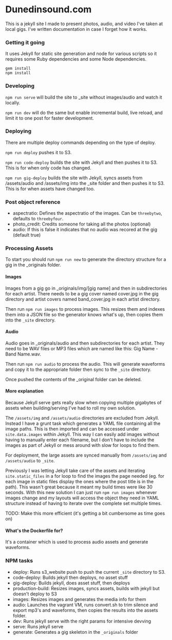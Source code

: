 # Dunedinsound.com

This is a jekyll site I made to present photos, audio, and video I've taken at local gigs. I've written documentation in case I forget how it works.

### Getting it going

It uses Jekyll for static site generation and node for various scripts so it requires some Ruby dependencies and some Node dependencies.

```
gem install
npm install
```

### Developing

```npm run serve``` will build the site to _site without images/audio and watch it locally.

```npm run dev``` will do the same but enable incremental build, live reload, and limit it to one post for faster development.

### Deploying

There are multiple deploy commands depending on the type of deploy.

```npm run deploy``` pushes it to S3.

```npm run code-deploy``` builds the site with Jekyll and then pushes it to S3. This is for when only code has changed.

```npm run gig-deploy``` builds the site with Jekyll, syncs assets from /assets/audio and /assets/img into the _site folder and then pushes it to S3. This is for when assets have changed too.

### Post object reference

* aspectratio: Defines the aspectratio of the images. Can be `threebytwo`, defaults to `threebyfour`.
* photo_credit: Credits someone for taking all the photos (optional)
* audio: If this is false it indicates that no audio was recored at the gig (default true)

### Processing Assets

To start you should run `npm run new` to generate the directory structure for a gig in the _originals folder.

#### Images
Images from a gig go in _originals/img/[gig name] and then in subdirectories for each artist. There needs to be a gig cover named cover.jpg in the gig directory and artist covers named band_cover.jpg in each artist directory.

Then run `npm run images` to process images. This resizes them and indexes them into a JSON file so the generator knows what's up, then copies them into the `_site` directory.

#### Audio

Audio goes in _originals/audio and then subdirectories for each artist. They need to be WAV files or MP3 files which are named like this: Gig Name - Band Name.wav.

Then run `npm run audio` to process the audio. This will generate waveforms and copy it to the appropriate folder then sync to the `_site` directory.

Once pushed the contents of the _original folder can be deleted.

#### More explanation

Because Jekyll serve gets really slow when copying multiple gigabytes of assets when building/serving I've had to roll my own solution.

The `/assets/img` and `/assets/audio` directories are excluded from Jekyll. Instead I have a grunt task which generates a YAML file containing all the image paths. This is then imported and can be accessed under `site.data.images` within Jekyll. This way I can easily add images without having to manually enter each filename, but I don't have to include the images as part of Jekyll or mess around with slow for loops to find them.

For deployment, the large assets are synced manually from `/assets/img` and `/assets/audio` to `_site`.

Previously I was letting Jekyll take care of the assets and iterating `site.static_files` in a for loop to find the images the page needed (eg. for each image in static files display the ones where the post title is in the path). This wasn't great because it meant my build times were like 30 seconds. With this new solution I can just run `npm run images` whenever images change and my layouts will access the object they need in YAML structure instead of having to iterate over the complete set multiple times.

TODO: Make this more efficient (it's getting a bit cumbersome as time goes on)

#### What's the Dockerfile for?

It's a container which is used to process audio assets and generate waveforms.

### NPM tasks

* deploy: Runs s3_website push to push the current `_site` directory to S3.
* code-deploy: Builds jekyll then deploys, no asset stuff
* gig-deploy: Builds jekyll, does asset stuff, then deploys
* production-build: Resizes images, syncs assets, builds with jekyll but doesn't deploy to S3
* images: Resizes images and generates the media info for them
* audio: Launches the vagrant VM, runs convert.sh to trim silence and export mp3's and waveforms, then copies the results into the assets folder.
* dev: Runs jekyll serve with the right params for intensive devving
* serve: Runs jekyll serve
* generate: Generates a gig skeleton in the `_originals` folder